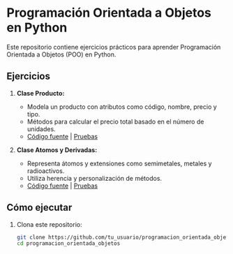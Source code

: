 # Programación Orientada a Objetos en Python

Este repositorio contiene ejercicios prácticos para aprender Programación Orientada a Objetos (POO) en Python. 

## Ejercicios
1. **Clase Producto:**
   - Modela un producto con atributos como código, nombre, precio y tipo.
   - Métodos para calcular el precio total basado en el número de unidades.
   - [Código fuente](src/producto.py) | [Pruebas](tests/test_producto.py)

2. **Clase Atomos y Derivadas:**
   - Representa átomos y extensiones como semimetales, metales y radioactivos.
   - Utiliza herencia y personalización de métodos.
   - [Código fuente](src/atomos.py) | [Pruebas](tests/test_atomos.py)

## Cómo ejecutar
1. Clona este repositorio:
   ```bash
   git clone https://github.com/tu_usuario/programacion_orientada_objetos.git
   cd programacion_orientada_objetos
